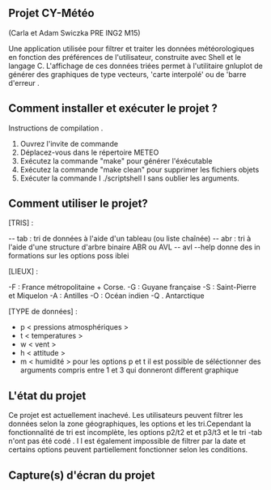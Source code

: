 ## Projet CY-Météo

(Carla et Adam Swiczka PRE ING2 M15)

Une application utilisée pour filtrer et traiter les données météorologiques en fonction des préférences de l'utilisateur, construite avec Shell et le langage C.
L'affichage de ces données triées permet à l'utilitaire gnluplot de générer des graphiques de type vecteurs, 'carte interpolé' ou de 'barre d'erreur .

## Comment installer et exécuter le projet ?

Instructions de compilation .
1)	Ouvrez l'invite de commande
2)	Déplacez-vous dans le répertoire METEO
3)	Exécutez la commande "make" pour générer l'éxécutable
4)	Exécutez la commande "make clean" pour supprimer les fichiers objets
5)	Exécuter la commande I ./scriptshell I sans oublier les arguments.

## Comment utiliser le projet?

[TRIS] : 

-- tab : tri de données à l'aide d'un tableau (ou liste chaînée) 
-- abr : tri à l'aide d'une structure d'arbre binaire ABR ou AVL 
-- avl 
--help donne des in formations sur les options poss iblei

[LIEUX] : 

-F : France métropolitaine + Corse.
-G : Guyane française
-S : Saint-Pierre et Miquelon
-A : Antilles
-O : Océan indien
-Q . Antarctique

[TYPE de données] :

- p < pressions atmosphériques >
- t < temperatures >
- w < vent > 
- h < attitude >
- m < humidité >
pour les options p et t il est possible de séléctionner des arguments compris entre 1 et 3 qui donneront different graphique
  
## L'état du projet
  
Ce projet est actuellement inachevé.
Les utilisateurs peuvent filtrer les données selon la zone géographiques, les options et les tri.Cependant la fonctionnalité de tri est incomplète, les options p2/t2 et et p3/t3 et le tri -tab n'ont pas été codé .
I l est également impossible de filtrer par la date et certains options peuvent partiellement fonctionner selon les conditions.
  
## Capture(s) d'écran du projet
 

